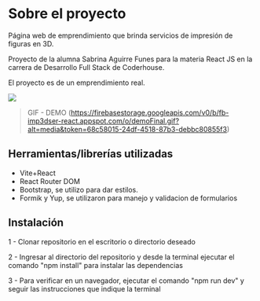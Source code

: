 # Sobre el proyecto

Página web de emprendimiento que brinda servicios de impresión de figuras en 3D.

Proyecto de la alumna Sabrina Aguirre Funes para la materia React JS en la carrera de Desarrollo Full Stack de Coderhouse.

El proyecto es de un emprendimiento real.

![](https://firebasestorage.googleapis.com/v0/b/fb-imp3dser-react.appspot.com/o/demoFinal.gif?alt=media&token=68c58015-24df-4518-87b3-debbc80855f3)

> GIF - DEMO (https://firebasestorage.googleapis.com/v0/b/fb-imp3dser-react.appspot.com/o/demoFinal.gif?alt=media&token=68c58015-24df-4518-87b3-debbc80855f3)

## Herramientas/librerías utilizadas

- Vite+React
- React Router DOM
- Bootstrap, se utilizo para dar estilos.
- Formik y Yup, se utilizaron para manejo y validacion de formularios

## Instalación

1 - Clonar repositorio en el escritorio o directorio deseado

2 - Ingresar al directorio del repositorio y desde la terminal ejecutar el comando "npm install" para instalar las dependencias

3 - Para verificar en un navegador, ejecutar el comando "npm run dev" y seguir las instrucciones que indique la terminal
